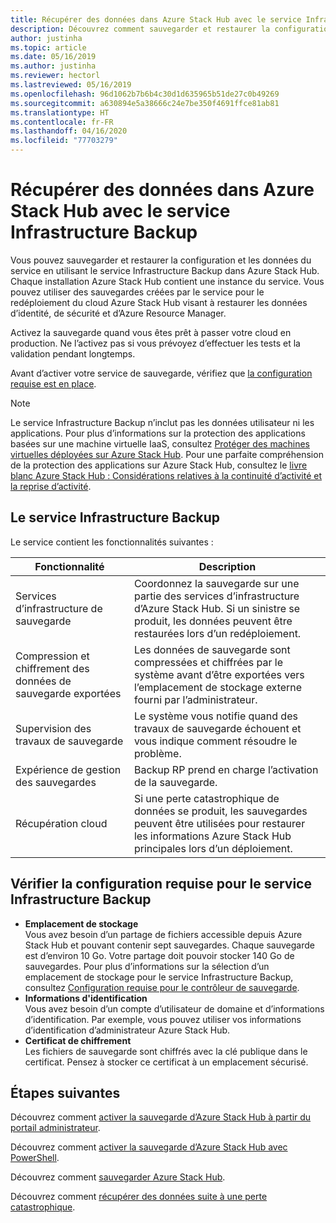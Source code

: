 ```yaml
---
title: Récupérer des données dans Azure Stack Hub avec le service Infrastructure Backup
description: Découvrez comment sauvegarder et restaurer la configuration et les données du service dans Azure Stack Hub en utilisant le service Infrastructure Backup.
author: justinha
ms.topic: article
ms.date: 05/16/2019
ms.author: justinha
ms.reviewer: hectorl
ms.lastreviewed: 05/16/2019
ms.openlocfilehash: 96d1062b7b6b4c30d1d635965b51de27c0b49269
ms.sourcegitcommit: a630894e5a38666c24e7be350f4691ffce81ab81
ms.translationtype: HT
ms.contentlocale: fr-FR
ms.lasthandoff: 04/16/2020
ms.locfileid: "77703279"
---
```

# <a name="recover-data-in-azure-stack-hub-with-the-infrastructure-backup-service"></a>Récupérer des données dans Azure Stack Hub avec le service Infrastructure Backup

Vous pouvez sauvegarder et restaurer la configuration et les données du service en utilisant le service Infrastructure Backup dans Azure Stack Hub. Chaque installation Azure Stack Hub contient une instance du service. Vous pouvez utiliser des sauvegardes créées par le service pour le redéploiement du cloud Azure Stack Hub visant à restaurer les données d’identité, de sécurité et d’Azure Resource Manager.

Activez la sauvegarde quand vous êtes prêt à passer votre cloud en production. Ne l’activez pas si vous prévoyez d’effectuer les tests et la validation pendant longtemps.

Avant d’activer votre service de sauvegarde, vérifiez que [la configuration requise est en place](#verify-requirements-for-the-infrastructure-backup-service).

> [!Note]  
> Le service Infrastructure Backup n’inclut pas les données utilisateur ni les applications. Pour plus d’informations sur la protection des applications basées sur une machine virtuelle IaaS, consultez [Protéger des machines virtuelles déployées sur Azure Stack Hub](../user/azure-stack-manage-vm-protect.md). Pour une parfaite compréhension de la protection des applications sur Azure Stack Hub, consultez le [livre blanc Azure Stack Hub : Considérations relatives à la continuité d’activité et la reprise d’activité](https://aka.ms/azurestackbcdrconsiderationswp).

## <a name="the-infrastructure-backup-service"></a>Le service Infrastructure Backup

Le service contient les fonctionnalités suivantes :

| Fonctionnalité                                            | Description                                                                                                                                                |
|----------------------------------------------------|------------------------------------------------------------------------------------------------------------------------------------------------------------|
| Services d’infrastructure de sauvegarde                     | Coordonnez la sauvegarde sur une partie des services d’infrastructure d’Azure Stack Hub. Si un sinistre se produit, les données peuvent être restaurées lors d’un redéploiement. |
| Compression et chiffrement des données de sauvegarde exportées | Les données de sauvegarde sont compressées et chiffrées par le système avant d’être exportées vers l’emplacement de stockage externe fourni par l’administrateur.                |
| Supervision des travaux de sauvegarde                              | Le système vous notifie quand des travaux de sauvegarde échouent et vous indique comment résoudre le problème.                                                                                                |
| Expérience de gestion des sauvegardes                       | Backup RP prend en charge l’activation de la sauvegarde.                                                                                                                         |
| Récupération cloud                                     | Si une perte catastrophique de données se produit, les sauvegardes peuvent être utilisées pour restaurer les informations Azure Stack Hub principales lors d’un déploiement.                                 |

## <a name="verify-requirements-for-the-infrastructure-backup-service"></a>Vérifier la configuration requise pour le service Infrastructure Backup

- **Emplacement de stockage**  
  Vous avez besoin d’un partage de fichiers accessible depuis Azure Stack Hub et pouvant contenir sept sauvegardes. Chaque sauvegarde est d’environ 10 Go. Votre partage doit pouvoir stocker 140 Go de sauvegardes. Pour plus d’informations sur la sélection d’un emplacement de stockage pour le service Infrastructure Backup, consultez [Configuration requise pour le contrôleur de sauvegarde](azure-stack-backup-reference.md#backup-controller-requirements).
- **Informations d'identification**  
  Vous avez besoin d’un compte d’utilisateur de domaine et d’informations d’identification. Par exemple, vous pouvez utiliser vos informations d’identification d’administrateur Azure Stack Hub.
- **Certificat de chiffrement**  
  Les fichiers de sauvegarde sont chiffrés avec la clé publique dans le certificat. Pensez à stocker ce certificat à un emplacement sécurisé. 


## <a name="next-steps"></a>Étapes suivantes

Découvrez comment [activer la sauvegarde d’Azure Stack Hub à partir du portail administrateur](azure-stack-backup-enable-backup-console.md).

Découvrez comment [activer la sauvegarde d’Azure Stack Hub avec PowerShell](azure-stack-backup-enable-backup-powershell.md).

Découvrez comment [sauvegarder Azure Stack Hub](azure-stack-backup-back-up-azure-stack.md).

Découvrez comment [récupérer des données suite à une perte catastrophique](azure-stack-backup-recover-data.md).
